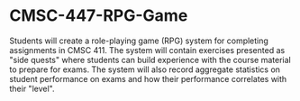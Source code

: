# CMSC-447-RPG-Game
Students will create a role-playing game (RPG) system for completing assignments in CMSC 411. The system will contain exercises presented as "side quests" where students can build experience with the course material to prepare for exams. The system will also record aggregate statistics on student performance on exams and how their performance correlates with their "level". 
